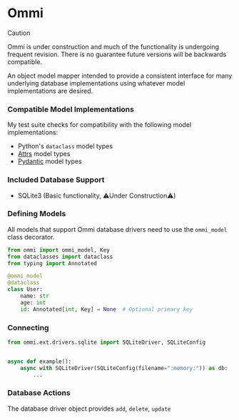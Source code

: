 # Ommi

> [!CAUTION]
> Ommi is under construction and much of the functionality is undergoing frequent revision. There is no guarantee future versions will be backwards compatible.

An object model mapper intended to provide a consistent interface for many underlying database implementations using whatever model implementations are desired.

### Compatible Model Implementations

My test suite checks for compatibility with the following model implementations:

- Python's `dataclass` model types
- [Attrs](https://www.attrs.org/en/stable/comparison.html) model types
- [Pydantic](https://docs.pydantic.dev/latest/) model types

### Included Database Support

- SQLite3 (Basic functionality, ⚠️Under Construction⚠️)

### Defining Models

All models that support Ommi database drivers need to use the `ommi_model` class decorator.
```python
from ommi import ommi_model, Key
from dataclasses import dataclass
from typing import Annotated

@ommi_model
@dataclass
class User:
    name: str
    age: int
    id: Annotated[int, Key] = None  # Optional primary key
```

### Connecting

```python
from ommi.ext.drivers.sqlite import SQLiteDriver, SQLiteConfig


async def example():
    async with SQLiteDriver(SQLiteConfig(filename=":memory:")) as db:
        ...
```

### Database Actions

The database driver object provides `add`, `delete`, `update`